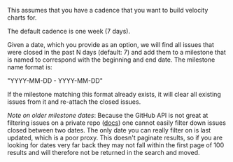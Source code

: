 This assumes that you have a cadence that you want to build velocity charts for.

The default cadence is one week (7 days).

Given a date, which you provide as an option, we will find all issues that were
closed in the past N days (default: 7) and add them to a milestone that is named
to correspond with the beginning and end date. The milestone name format is:

"YYYY-MM-DD - YYYY-MM-DD"

If the milestone matching this format already exists, it will clear all existing
issues from it and re-attach the closed issues.

_Note on older milestone dates_: Because the GitHub API is not great at filtering issues
on a private repo ([docs](https://developer.github.com/v3/issues/#list-issues-for-a-repository)) one cannot
easily filter down issues closed between two dates. The only date you can really filter
on is last updated, which is a poor proxy. This doesn't paginate results, so if
you are looking for dates very far back they may not fall within the first page
of 100 results and will therefore not be returned in the search and moved.
